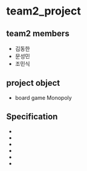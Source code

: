 # team2_project
## team2 members
 - 김동한 
 - 문성민
 - 조민식
## project object
 -  board game Monopoly
## Specification
 - 
 - 
 - 
 -
 -
 -
